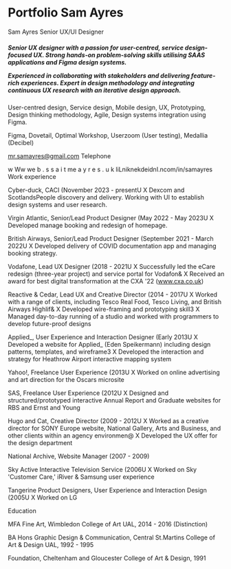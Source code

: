 # Portfolio Sam Ayres

Sam Ayres
Senior UX/UI Designer

<h5>Senior UX designer with a passion for user-centred, service design- focused UX. Strong hands-on problem-solving skills utilising SAAS applications and Figma design systems.

Experienced in collaborating with stakeholders and delivering feature-rich experiences. Expert in design methodology and integrating continuous UX research with an iterative design approach.</h5>

User-centred design, Service design, Mobile design, UX, Prototyping, Design thinking methodology, Agile, Design systems integration using Figma.

Figma, Dovetail, Optimal Workshop, Userzoom (User testing), Medallia (Decibel)

mr.samayres@gmail.com
Telephone


w Ww we b . s s a i t me
 a y r e s . u k
 liLniknekdeidnI.ncom/in/samayres
Work experience


Cyber-duck, CACI (November 2023 - presentU
X Dexcom and ScotlandsPeople discovery and delivery. Working
with UI to establish design systems and user research.


Virgin Atlantic, Senior/Lead Product Designer (May 2022 - May 2023U X Developed manage booking and redesign of homepage.


British Airways, Senior/Lead Product Designer (September 2021 - March 2022U
X Developed delivery of COVID documentation app and managing booking strategy.


Vodafone, Lead UX Designer (2018 - 2021U
X Successfully led the eCare redesign (three-year project) and
service portal for Vodafon&
X Received an award for best digital transformation at the CXA '22
(www.cxa.co.uk)


Reactive & Cedar, Lead UX and Creative Director (2014 - 2017U
X Worked with a range of clients, including Tesco Real Food, Tesco
Living, and British Airways Highlif&
X Developed wire-framing and prototyping skill3
X Managed day-to-day running of a studio and worked with
programmers to develop future-proof designs


Applied_, User Experience and Interaction Designer (Early 2013U
X Developed a website for Applied_ (Eden Speikermann) including
design patterns, templates, and wireframe3
X Developed the interaction and strategy for Heathrow Airport
interactive mapping system


Yahoo!, Freelance User Experience (2013U
X Worked on online advertising and art direction for the Oscars
microsite


SAS, Freelance User Experience (2012U
X Designed and structured/prototyped interactive Annual Report
and Graduate websites for RBS and Ernst and Young


Hugo and Cat, Creative Director (2009 - 2012U
X Worked as a creative director for SONY Europe website, National
Gallery, Arts and Business, and other clients within an agency
environmen@
X Developed the UX offer for the design department


National Archive, Website Manager (2007 - 2009)


Sky Active Interactive Television Service (2006U
X Worked on Sky 'Customer Care,' iRiver & Samsung user
experience


Tangerine Product Designers, User Experience and Interaction Design (2005U
X Worked on LG


Education


MFA Fine Art, Wimbledon College of Art UAL, 2014 - 2016 (Distinction)


BA Hons Graphic Design & Communication, Central St.Martins College of Art & Design UAL, 1992 - 1995


Foundation, Cheltenham and Gloucester College of Art & Design, 1991
